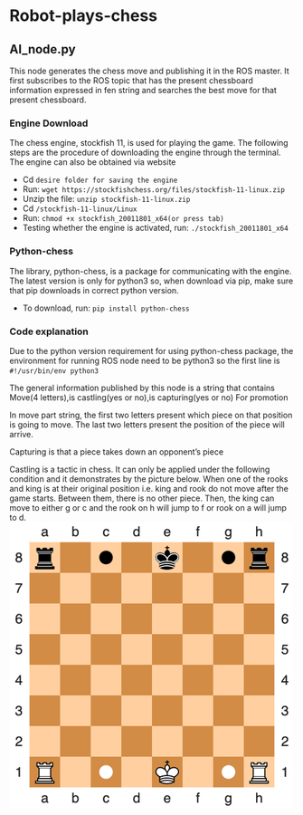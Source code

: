 # Robot-plays-chess

## AI_node.py
This node generates the chess move and publishing it in the ROS master. It first subscribes to the ROS topic that has the present chessboard information expressed in fen string and searches the best move for that present chessboard.

### Engine Download 

The chess engine, stockfish 11, is used for playing the game. The following steps are the procedure of downloading the engine through the terminal. The engine can also be obtained via website

* Cd ```desire folder for saving the engine```
* Run: ```wget https://stockfishchess.org/files/stockfish-11-linux.zip```
* Unzip the file: ```unzip stockfish-11-linux.zip```
* Cd ```/stockfish-11-linux/Linux```
* Run: ```chmod +x stockfish_20011801_x64(or press tab)```
* Testing whether the engine is activated, run: ```./stockfish_20011801_x64```

### Python-chess

The library, python-chess, is a package for communicating with the engine. The latest version is only for python3 so, when download via pip, make sure that pip downloads in correct python version.

* To download, run: ```pip install python-chess```

### Code explanation

Due to the python version requirement for using python-chess package, the environment for running ROS node need to be python3 so the first line is ```#!/usr/bin/env python3```
  
The general information published by this node is a string that contains
Move(4 letters),is castling(yes or no),is capturing(yes or no)
For promotion

In move part string, the first two letters present which piece on that position is going to move. The last two letters present the position of the piece will arrive.

Capturing is that a piece takes down an opponent’s piece


Castling is a tactic in chess. It can only be applied under the following condition and it demonstrates by the picture below. When one of the rooks and king is at their original position i.e. king and rook do not move after the game starts. Between them, there is no other piece. Then, the king can move to either g or c and the rook on h will jump to f or rook on a will jump to d.
 ![](image/Castling.png)
 
